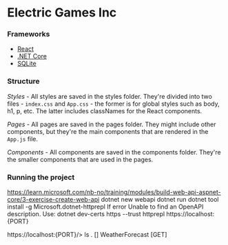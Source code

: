 # Electric Games Inc

### Frameworks

* [React](https://facebook.github.io/react/)
* [.NET Core](https://www.microsoft.com/net/core)
* [SQLite](https://www.sqlite.org/)

### Structure
*Styles* - All styles are saved in the styles folder. They're divided into two files - `index.css` and `App.css` - the former is for global styles such as body, h1, p, etc. The latter includes classNames for the React components.

*Pages* - All pages are saved in the pages folder. They might include other components, but they're the main components that are rendered in the `App.js` file.

*Components* - All components are saved in the components folder. They're the smaller components that are used in the pages.

### Running the project
https://learn.microsoft.com/nb-no/training/modules/build-web-api-aspnet-core/3-exercise-create-web-api
dotnet new webapi
dotnet run
dotnet tool install -g Microsoft.dotnet-httprepl
If error Unable to find an OpenAPI description. Use: dotnet dev-certs https --trust
httprepl https://localhost:{PORT}

https://localhost:{PORT}/> ls
.                 []
WeatherForecast   [GET] 
